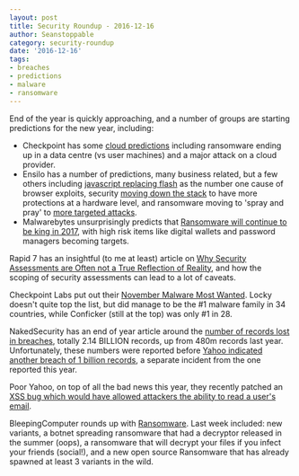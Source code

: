 ```yaml
---
layout: post
title: Security Roundup - 2016-12-16
author: Seanstoppable
category: security-roundup
date: '2016-12-16'
tags:
- breaches
- predictions
- malware
- ransomware
---
```


End of the year is quickly approaching, and a number of groups are starting
predictions for the new year, including:

* Checkpoint has some [cloud
  predictions](http://blog.checkpoint.com/2016/12/14/cloud-security-predictions-and-trends/)
  including ransomware ending up in a data centre (vs user machines) and a major
  attack on a cloud provider.
* Ensilo has a number of predictions, many business related, but a few others
  including [javascript replacing
  flash](http://blog.ensilo.com/predictions-2017-goodbye-flash.-hello-jscript)
  as the number one cause of browser exploits, security [moving down the
  stack](http://blog.ensilo.com/predictions-2017-security-moves-down-the-stack)
  to have more protections at a hardware level, and ransomware moving to 'spray
  and pray' to [more targeted
  attacks](http://blog.ensilo.com/predictions-2017-targeted-ransomware).
* Malwarebytes unsurprisingly predicts that [Ransomware will continue to be king
  in
  2017](https://blog.malwarebytes.com/threat-analysis/2016/12/security-in-2017-ransomware-will-remain-king/),
  with high risk items like digital wallets and password managers becoming
  targets.

Rapid 7 has an insightful (to me at least) article on [Why Security Assessments
are Often not a True Reflection of
Reality](https://community.rapid7.com/community/infosec/blog/2016/12/08/why-security-assessments-are-often-not-a-true-reflection-of-reality),
and how the scoping of security assessments can lead to a lot of caveats.

Checkpoint Labs put out their [November Malware Most
Wanted](http://blog.checkpoint.com/2016/12/13/ransomware-attacks-spike-globally-novembers-wanted-malware-list/).
Locky doesn't quite top the list, but did manage to be the #1 malware family in
34 countries, while Conficker (still at the top) was only #1 in 28.

NakedSecurity has an end of year article around the [number of records lost in
breaches](https://nakedsecurity.sophos.com/2016/12/14/news-in-brief-uber-goes-driverless-in-sfo-skype-on-macos-2016s-breaches-tallied-encryption-call-for-cameras/),
totally 2.14 BILLION records, up from 480m records last year. Unfortunately,
these numbers were reported before [Yahoo indicated another breach of 1 billion
records](https://krebsonsecurity.com/2016/12/yahoo-one-billion-more-accounts-hacked/),
a separate incident from the one reported this year.

Poor Yahoo, on top of all the bad news this year, they recently patched an [XSS
bug which would have allowed attackers the ability to read a user's
email](https://threatpost.com/yahoo-mail-xss-bug-worth-another-10k-to-researcher/122376/).

BleepingComputer rounds up with
[Ransomware](https://www.bleepingcomputer.com/news/security/the-week-in-ransomware-december-9th-2016-osiris-pornopoker-popcorn-time-locked-in-and-more/).
Last week included: new variants, a botnet spreading ransomware that had a
decryptor released in the summer (oops), a ransomware that will decrypt your
files if you infect your friends (social!), and a new open source Ransomware
that has already spawned at least 3 variants in the wild.
